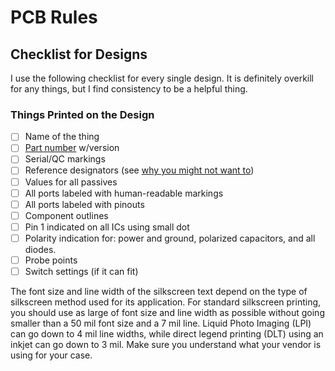 # PCB Rules

## Checklist for Designs

I use the following checklist for every single design. It is definitely overkill
for any things, but I find consistency to be a helpful thing.

### Things Printed on the Design

- [ ] Name of the thing
- [ ] [Part number](../organization/part-numbers.md) w/version
- [ ] Serial/QC markings
- [ ] Reference designators (see [why you might not want to]())
- [ ] Values for all passives
- [ ] All ports labeled with human-readable markings
- [ ] All ports labeled with pinouts
- [ ] Component outlines
- [ ] Pin 1 indicated on all ICs using small dot
- [ ] Polarity indication for: power and ground, polarized capacitors, and all
  diodes.
- [ ] Probe points
- [ ] Switch settings (if it can fit)

The font size and line width of the silkscreen text depend on the type of
silkscreen method used for its application. For standard silkscreen printing,
you should use as large of font size and line width as possible without going
smaller than a 50 mil font size and a 7 mil line. Liquid Photo Imaging (LPI) can
go down to 4 mil line widths, while direct legend printing (DLT) using an inkjet
can go down to 3 mil. Make sure you understand what your vendor is using for your
case. 
